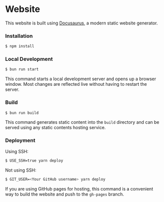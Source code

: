 # Website
This website is built using [Docusaurus](https://docusaurus.io/), a modern static website generator.

### Installation
```bash
$ npm install
```

### Local Development
```bash
$ bun run start
```

This command starts a local development server and opens up a browser window. Most changes are reflected live without having to restart the server.

### Build
```bash
$ bun run build
```
This command generates static content into the `build` directory and can be served using any static contents hosting service.

### Deployment
Using SSH:
```bash
$ USE_SSH=true yarn deploy
```

Not using SSH:
```bash
$ GIT_USER=<Your GitHub username> yarn deploy
```

If you are using GitHub pages for hosting, this command is a convenient way to build the website and push to the `gh-pages` branch.
